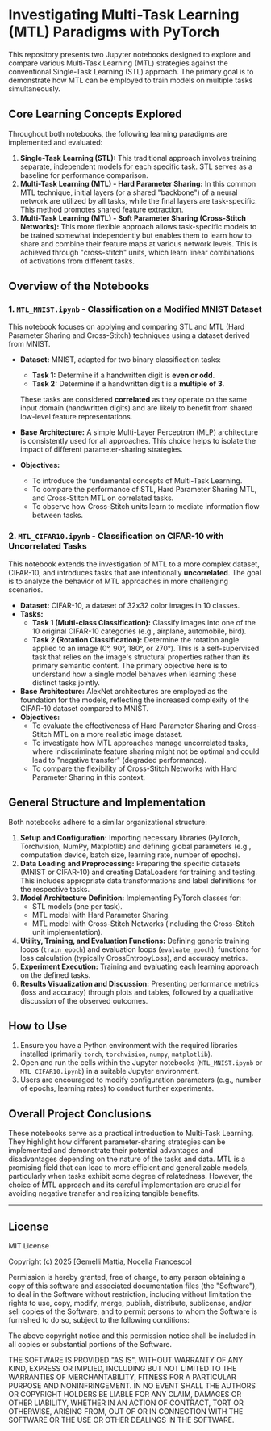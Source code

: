 # Investigating Multi-Task Learning (MTL) Paradigms with PyTorch

This repository presents two Jupyter notebooks designed to explore and compare various Multi-Task Learning (MTL) strategies against the conventional Single-Task Learning (STL) approach. The primary goal is to demonstrate how MTL can be employed to train models on multiple tasks simultaneously.

## Core Learning Concepts Explored

Throughout both notebooks, the following learning paradigms are implemented and evaluated:

1.  **Single-Task Learning (STL):** This traditional approach involves training separate, independent models for each specific task. STL serves as a baseline for performance comparison.
2.  **Multi-Task Learning (MTL) - Hard Parameter Sharing:** In this common MTL technique, initial layers (or a shared "backbone") of a neural network are utilized by all tasks, while the final layers are task-specific. This method promotes shared feature extraction.
3.  **Multi-Task Learning (MTL) - Soft Parameter Sharing (Cross-Stitch Networks):** This more flexible approach allows task-specific models to be trained somewhat independently but enables them to learn how to share and combine their feature maps at various network levels. This is achieved through "cross-stitch" units, which learn linear combinations of activations from different tasks.

## Overview of the Notebooks

### 1. `MTL_MNIST.ipynb` - Classification on a Modified MNIST Dataset

This notebook focuses on applying and comparing STL and MTL (Hard Parameter Sharing and Cross-Stitch) techniques using a dataset derived from MNIST.

* **Dataset:** MNIST, adapted for two binary classification tasks:
    * **Task 1:** Determine if a handwritten digit is **even or odd**.
    * **Task 2:** Determine if a handwritten digit is a **multiple of 3**.

    These tasks are considered **correlated** as they operate on the same input domain (handwritten digits) and are likely to benefit from shared low-level feature representations.
* **Base Architecture:** A simple Multi-Layer Perceptron (MLP) architecture is consistently used for all approaches. This choice helps to isolate the impact of different parameter-sharing strategies.
* **Objectives:**
    * To introduce the fundamental concepts of Multi-Task Learning.
    * To compare the performance of STL, Hard Parameter Sharing MTL, and Cross-Stitch MTL on correlated tasks.
    * To observe how Cross-Stitch units learn to mediate information flow between tasks.

### 2. `MTL_CIFAR10.ipynb` - Classification on CIFAR-10 with Uncorrelated Tasks

This notebook extends the investigation of MTL to a more complex dataset, CIFAR-10, and introduces tasks that are intentionally **uncorrelated**. The goal is to analyze the behavior of MTL approaches in more challenging scenarios.

* **Dataset:** CIFAR-10, a dataset of 32x32 color images in 10 classes.
* **Tasks:**
    * **Task 1 (Multi-class Classification):** Classify images into one of the 10 original CIFAR-10 categories (e.g., airplane, automobile, bird).
    * **Task 2 (Rotation Classification):** Determine the rotation angle applied to an image (0°, 90°, 180°, or 270°). This is a self-supervised task that relies on the image's structural properties rather than its primary semantic content.
    The primary objective here is to understand how a single model behaves when learning these distinct tasks jointly.
* **Base Architecture:** AlexNet architectures are employed as the foundation for the models, reflecting the increased complexity of the CIFAR-10 dataset compared to MNIST.
* **Objectives:**
    * To evaluate the effectiveness of Hard Parameter Sharing and Cross-Stitch MTL on a more realistic image dataset.
    * To investigate how MTL approaches manage uncorrelated tasks, where indiscriminate feature sharing might not be optimal and could lead to "negative transfer" (degraded performance).
    * To compare the flexibility of Cross-Stitch Networks with Hard Parameter Sharing in this context.

## General Structure and Implementation

Both notebooks adhere to a similar organizational structure:

1.  **Setup and Configuration:** Importing necessary libraries (PyTorch, Torchvision, NumPy, Matplotlib) and defining global parameters (e.g., computation device, batch size, learning rate, number of epochs).
2.  **Data Loading and Preprocessing:** Preparing the specific datasets (MNIST or CIFAR-10) and creating DataLoaders for training and testing. This includes appropriate data transformations and label definitions for the respective tasks.
3.  **Model Architecture Definition:** Implementing PyTorch classes for:
    * STL models (one per task).
    * MTL model with Hard Parameter Sharing.
    * MTL model with Cross-Stitch Networks (including the Cross-Stitch unit implementation).
4.  **Utility, Training, and Evaluation Functions:** Defining generic training loops (`train_epoch`) and evaluation loops (`evaluate_epoch`), functions for loss calculation (typically CrossEntropyLoss), and accuracy metrics.
5.  **Experiment Execution:** Training and evaluating each learning approach on the defined tasks.
6.  **Results Visualization and Discussion:** Presenting performance metrics (loss and accuracy) through plots and tables, followed by a qualitative discussion of the observed outcomes.

## How to Use

1.  Ensure you have a Python environment with the required libraries installed (primarily `torch`, `torchvision`, `numpy`, `matplotlib`).
2.  Open and run the cells within the Jupyter notebooks (`MTL_MNIST.ipynb` or `MTL_CIFAR10.ipynb`) in a suitable Jupyter environment.
3.  Users are encouraged to modify configuration parameters (e.g., number of epochs, learning rates) to conduct further experiments.

## Overall Project Conclusions

These notebooks serve as a practical introduction to Multi-Task Learning. They highlight how different parameter-sharing strategies can be implemented and demonstrate their potential advantages and disadvantages depending on the nature of the tasks and data. MTL is a promising field that can lead to more efficient and generalizable models, particularly when tasks exhibit some degree of relatedness. However, the choice of MTL approach and its careful implementation are crucial for avoiding negative transfer and realizing tangible benefits.

---

## License

MIT License

Copyright (c) 2025 [Gemelli Mattia, Nocella Francesco]

Permission is hereby granted, free of charge, to any person obtaining a copy of this software and associated documentation files (the "Software"), to deal in the Software without restriction, including without limitation the rights to use, copy, modify, merge, publish, distribute, sublicense, and/or sell copies of the Software, and to permit persons to whom the Software is furnished to do so, subject to the following conditions:

The above copyright notice and this permission notice shall be included in all copies or substantial portions of the Software.

THE SOFTWARE IS PROVIDED "AS IS", WITHOUT WARRANTY OF ANY KIND, EXPRESS OR IMPLIED, INCLUDING BUT NOT LIMITED TO THE WARRANTIES OF MERCHANTABILITY, FITNESS FOR A PARTICULAR PURPOSE AND NONINFRINGEMENT. IN NO EVENT SHALL THE AUTHORS OR COPYRIGHT HOLDERS BE LIABLE FOR ANY CLAIM, DAMAGES OR OTHER LIABILITY, WHETHER IN AN ACTION OF CONTRACT, TORT OR OTHERWISE, ARISING FROM, OUT OF OR IN CONNECTION WITH THE SOFTWARE OR THE USE OR OTHER DEALINGS IN THE SOFTWARE.